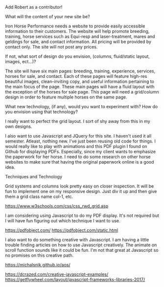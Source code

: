Add Robert as a contributor!

What will the content of your new site be?

Iron Horse Performance needs a website to provide easily accessible information to their customers. The website will help promote breeding, training, horse services such as Equi-resp and laser-treatment, mares and geldings for sale, and contact information. All pricing will be provided by contact only. The site will not post any prices.

If not, what sort of design do you envision, (columns, fluid/static layout, images, ect...)?

The site will have six main pages: breeding, training, experience, services, horses for sale, and contact. Each of these pages will feature high-res beautiful images, clean-inviting copy, and useful information pertaining to the main focus of the page. These main pages will have a fluid layout with the exception of the horses for sale page. This page will need a grid/column design in order to feature multiple horses on the same page.


What new technology, (if any), would you want to experiment with?
How do you envision using that technology?

I really want to perfect the grid layout. I sort of shy away from this in my own designs.

I also want to use Javascript and JQuery for this site. I haven't used it all semester. Atleast, nothing new. I've just been reusing old code for things. I would really like to play with animations and this PDF plugin I found on Github for displaying PDFs. Especially, since my client wants to emphasize the paperwork for her horse. I need to do some research on other horse websites to make sure that having the original paperwork online is a good idea.

Techniques and Technology

Grid systems and columns look pretty easy on closer inspection. It will be fun to implement one on my responsive design. Just div it up and then give them a grid class name col-1, etc.

https://www.w3schools.com/css/css_rwd_grid.asp

I am considering using Javascript to do my PDF display. It's not required but I will have fun figuring out which technique I want to use.

https://pdfobject.com/
https://pdfobject.com/static.html

I also want to do something creative with Javascript. I am having a little trouble finding articles on how to use Javascript creatively. The animate on scroll function sounds like it could be fun. I'm not that great at Javascript so no promises on this creative path.

https://michalsnik.github.io/aos/

https://dcrazed.com/creative-javascript-examples/
https://getflywheel.com/layout/javascript-frameworks-libraries-2017/
